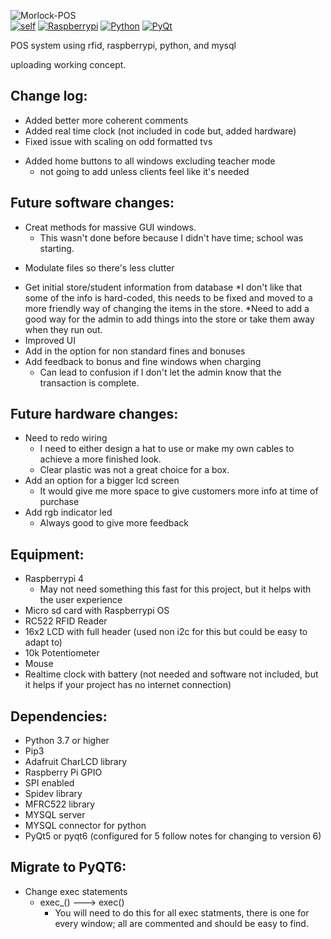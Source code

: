 ![Morlock-POS](https://user-images.githubusercontent.com/50764330/141025891-1816fd68-6cb5-4aaf-9084-d06c5fc7e6b1.png)
<br />
[![self](https://img.shields.io/badge/Morlock--POS-v1.3r3-purple)](https://github.com/VexisMorlock/Morlock-Pass/)
[![Raspberrypi](https://img.shields.io/badge/Raspberrypi-4B-9cf)](https://www.raspberrypi.com/products/raspberry-pi-4-model-b/)
[![Python](https://img.shields.io/badge/Python-3.73-9cf)](https://www.raspberrypi.com/products/raspberry-pi-4-model-b/)
[![PyQt](https://img.shields.io/badge/PyQt-5%20or%206-purple)](https://www.raspberrypi.com/products/raspberry-pi-4-model-b/)



POS system using rfid, raspberrypi, python, and mysql

uploading working concept.  
## Change log:
- Added better more coherent comments
- Added real time clock (not included in code but, added hardware)
- Fixed issue with scaling on odd formatted tvs
* Added home buttons to all windows excluding teacher mode
	* not going to add unless clients feel like it's needed

## Future software  changes:
* Creat methods for massive GUI windows.
	* This wasn't done before because I didn't have time; school was starting.
- Modulate files so there's less clutter
* Get initial store/student information from database
	*I don't like that some of the info is hard-coded, this needs to be fixed and moved to a more friendly way of changing the items in the store.
	*Need to add a good way for the admin to add things into the store or take them away when they run out. 
* Improved UI
* Add in the option for non standard fines and bonuses
* Add feedback to bonus and fine windows when charging
	* Can lead to confusion if I don't let the admin know that the transaction is complete.  
## Future hardware changes:
* Need to redo wiring
	* I need to either design a hat to use or make my own cables to achieve a more finished look.
	* Clear plastic was not a great choice for a box.
* Add an option for a bigger lcd screen
	* It would give me more space to give customers more info at time of purchase
* Add rgb indicator led
	* Always good to give more feedback

## Equipment:
* Raspberrypi 4 
	* May not need something this fast for this project, but it helps with the user experience
* Micro sd card with Raspberrypi OS
* RC522 RFID Reader
* 16x2 LCD with full header (used non i2c for this but could be easy to adapt to)
* 10k Potentiometer
* Mouse
* Realtime clock with battery (not needed and software not included, but it helps if your project has no internet connection)
  
  
## Dependencies:
* Python 3.7 or higher
* Pip3
* Adafruit CharLCD library
* Raspberry Pi GPIO
* SPI enabled
* Spidev library
* MFRC522 library
* MYSQL server
* MYSQL connector for python
* PyQt5 or pyqt6 (configured for 5 follow notes for changing to version 6)
    
## Migrate to PyQT6:
- Change exec statements
	* exec_()  ---> exec()
		* You will need to do this for all exec statments, there is one for every window; all are commented and should be easy to find.
    
    
  
